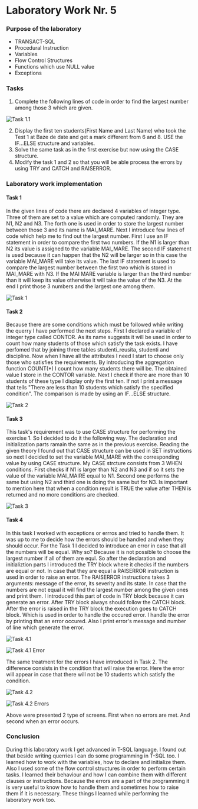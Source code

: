 # Laboratory Work Nr. 5

### Purpose of the laboratory
* TRANSACT-SQL
* Procedural Instruction
* Variables
* Flow Control Structures
* Functions which use NULL value
* Exceptions

### Tasks
1. Complete the following lines of code in order to find the largest number among those 3 which are given.

![Task 1.1](https://github.com/Rossnerr/Data-Base/blob/master/DB_Lab.5/Screens/Task1.1.PNG)

2. Display the first ten students(First Name and Last Name) who took the Test 1 at Baze de date and get a mark different from 6 and 8. USE the IF...ELSE structure and variables.
3. Solve the same task as in the first exercise but now using the CASE structure.
4. Modify the task 1 and 2 so that you will be able process the errors by using TRY and CATCH and RAISERROR.

### Laboratory work implementation

#### Task 1
In the given lines of code there are declared 4 variables of integer type. Three of them are set to a value which are computed randomly. They are N1, N2 and N3. The forth one is used in order to store the largest number between those 3 and its name is MAI_MARE. 
Next I introduce few lines of code which help me to find out the largest number. First I use an IF statement in order to compare the first two numbers. If the N1 is larger than N2 its value is assigned to the variable MAI_MARE. The second IF statement is used because it can happen that the N2 will be larger so in this case the variable MAI_MARE will take its value. The last IF statement is used to compare the largest number between the first two which is stored in MAI_MARE with N3. If the MAI MARE variable is larger than the third number than it will keep its value otherwise it will take the value of the N3.
At the end I print those 3 numbers and the largest one among them.

![Task 1](https://github.com/Rossnerr/Data-Base/blob/master/DB_Lab.5/Screens/Task1.PNG)

#### Task 2
Because there are some conditions which must be followed while writing the querry I have performed the next steps. First I declared a variable of integer type called CONTOR. As its name suggests it will be used in order to count how many students of those which satisfy the task exists. I have perfomed that by joining three tables studenti_reusita, studenti and discipline. Now when I have all the attributes I need I start to choose only those who satisfies the requirements. By introducing the aggregation function COUNT(*) I count how many students there will be. The obtained value I store in the CONTOR variable.
Next I check if there are more than 10 students of these type I display only the first ten. If not I print a message that tells "There are less than 10 students which satisfy the specified condition". The comparison is made by using an IF...ELSE structure.

![Task 2](https://github.com/Rossnerr/Data-Base/blob/master/DB_Lab.5/Screens/Task2.PNG)

#### Task 3
This task's requirement was to use CASE structure for performing the exercise 1. So I decided to do it the following way. The declaration and initialization parts ramain the same as in the previous exercise.
Reading the given theory I found out that CASE structure can be used in SET instructions so next I decided to set the variable MAI_MARE with the corresponding value by using CASE structure. My CASE strcture consists from 3 WHEN conditions. First checks if N1 is larger than N2 and N3 and if so it sets the value of the variable MAI_MAIRE equal to N1. Second one performs the same but using N2 and third one is doing the same but for N3. Is important to mention here that when a condition result is TRUE the value after THEN is returned and no more conditions are checked.

![Task 3](https://github.com/Rossnerr/Data-Base/blob/master/DB_Lab.5/Screens/Task3.PNG)

#### Task 4
In this task I worked with exceptions or errros and tried to handle them. It was up to me to decide how the errors should be handled and when they should occur.
For the Task 1 I decided to introduce an error in case that all the numbers will be equal. Why so? Because it is not possible to choose the largest number if all of them are equl. So after the declaration and initializtion parts I introduced the TRY block where it checks if the numbers are equal or not. In case that they are equal a RAISERROR instruction is used in order to raise an error. The RAISERROR instructions takes 3 arguments: message of the error, its severity and its state. In case that the numbers are not equal it will find the largest number among the given ones and print them. I introduced this part of code in TRY block because it can generate an error.
After TRY block always should follow the CATCH block. After the error is raised in the TRY block the execution goes to CATCH block. Which is used in order to handle the occured error. I handle the error by printing that an error occured. Also I print error's message and number of line which generate the error.

![Task 4.1](https://github.com/Rossnerr/Data-Base/blob/master/DB_Lab.5/Screens/Task4.1NoErrors.PNG)

![Task 4.1 Error](https://github.com/Rossnerr/Data-Base/blob/master/DB_Lab.5/Screens/Task4.1Errors.PNG)

The same treatment for the errors I have introduced in Task 2. The difference consists in the condition that will raise the error. Here the error will appear in case that there will not be 10 students which satisfy the condition.

![Task 4.2](https://github.com/Rossnerr/Data-Base/blob/master/DB_Lab.5/Screens/Task4.2NoErrors.PNG)

![Task 4.2 Errors](https://github.com/Rossnerr/Data-Base/blob/master/DB_Lab.5/Screens/Task4.2Errors.PNG)

Above were presented 2 type of screens. First when no errors are met. And second when an error occurs.

### Conclusion
During this laboratory work I get advanced in T-SQL language. I found out that beside writing querries I can do some programming in T-SQL too. I learned how to work with the variables, how to declare and initialize them. Also I used some of the flow control structures in order to perform certain tasks. I learned their behaviour and how I can combine them with different clauses or instructions. Because the errors are a part of the programming it is very useful to know how to handle them and sometimes how to raise them if it is necessary. These things I learned while performing the laboratory work too.
